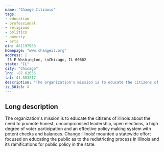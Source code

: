 ```yaml
---
name: "Change Illinois"
tags:
- education
- professional
- religious
- politics
- poverty
- arts
ein: 461197953
homepage: "www.changeil.org"
address: |
 25 E Washington, \nChicago, IL 60602
state: "IL"
city: "Chicago"
lng: -87.62656
lat: 41.883217
description: "The organization's mission is to educate the citizens of illinois about the need to promote honest, uncompromised leadership, open elections, a high degree of voter participation and an effective policy making system with potent checks and balances. "
is_501c3: X
---
```


## Long description

The organization's mission is to educate the citizens of illinois about the need to promote honest, uncompromised leadership, open elections, a high degree of voter participation and an effective policy making system with potent checks and balances. Change illinois! mounted a statewide effort focused on educating the public as to the redistricting process in illinois and its ramifications for public policy in the state. 
